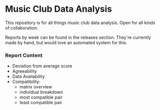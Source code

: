 # Music Club Data Analysis

This repository is for all things music club data analysis. Open for all kinds of collaboration.

Reports by week can be found in the releases section. They're currently made by hand, but would love an automated system for this.

### Report Content
- Deviation from average score
- Agreeability
- Data Availability
- Compatibility:
  - matrix overview
  - individual breakdown
  - most compatible pair
  - least compatible pair
